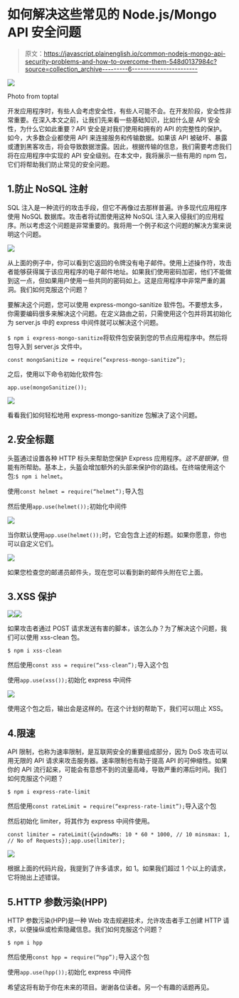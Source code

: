 # 如何解决这些常见的 Node.js/Mongo API 安全问题

> 原文：<https://javascript.plainenglish.io/common-nodejs-mongo-api-security-problems-and-how-to-overcome-them-548d0137984c?source=collection_archive---------6----------------------->

![](img/610e3f90ce2eeafc3ba7bdaa71abb382.png)

Photo from toptal

开发应用程序时，有些人会考虑安全性，有些人可能不会。在开发阶段，安全性非常重要。在深入本文之前，让我们先来看一些基础知识，比如什么是 API 安全性，为什么它如此重要？API 安全是对我们使用和拥有的 API 的完整性的保护。如今，大多数企业都使用 API 来连接服务和传输数据。如果该 API 被破坏、暴露或遭到黑客攻击，将会导致数据泄露。因此，根据传输的信息，我们需要考虑我们将在应用程序中实现的 API 安全级别。在本文中，我将展示一些有用的 npm 包，它们将帮助我们防止常见的安全问题。

## 1.防止 NoSQL 注射

SQL 注入是一种流行的攻击手段，但它不再像过去那样普遍。许多现代应用程序使用 NoSQL 数据库。攻击者将试图使用这种 NoSQL 注入来入侵我们的应用程序。所以考虑这个问题是非常重要的。我将用一个例子和这个问题的解决方案来说明这个问题。

![](img/9ef22c4b591d0925344ebedd81a6a1c6.png)

从上面的例子中，你可以看到它返回的令牌没有电子邮件。使用上述操作符，攻击者能够获得属于该应用程序的电子邮件地址。如果我们使用密码加密，他们不能做到这一点，但如果用户使用一些共同的密码如上。这是应用程序中非常严重的漏洞。我们如何克服这个问题？

要解决这个问题，您可以使用 express-mongo-sanitize 软件包。不要想太多，你需要编码很多来解决这个问题。在定义路由之前，只需使用这个包并将其初始化为 server.js 中的 express 中间件就可以解决这个问题。

`$ npm i express-mongo-sanitize`将软件包安装到您的节点应用程序中。然后将包导入到 server.js 文件中。

`const mongoSanitize = require(“express-mongo-sanitize”);`

之后，使用以下命令初始化软件包:

`app.use(mongoSanitize());`

![](img/403495f4ad19bbbe38bde44ccf95874e.png)

看看我们如何轻松地用 express-mongo-sanitize 包解决了这个问题。

## 2.安全标题

头盔通过设置各种 HTTP 标头来帮助您保护 Express 应用程序。*这不是银弹*，但能有所帮助。基本上，头盔会增加额外的头部来保护你的路线。在终端使用这个包:`$ npm i helmet`。

使用`const helmet = require(“helmet”);`导入包

然后使用`app.use(helmet());`初始化中间件

![](img/8ec6f6521a3bd654d6d19117ec5008d8.png)

当你默认使用`app.use(helmet());`时，它会包含上述的标题。如果你愿意，你也可以自定义它们。

![](img/03c347cc2f79cc92818917af34ca7329.png)

如果您检查您的邮递员邮件头，现在您可以看到新的邮件头附在它上面。

## 3.XSS 保护

![](img/81d40e6346fe19134cf90cf2c9575b3f.png)![](img/e08a2d931a1b52167ae79489386001eb.png)

如果攻击者通过 POST 请求发送有害的脚本，该怎么办？为了解决这个问题，我们可以使用 xss-clean 包。

`$ npm i xss-clean`

然后使用`const xss = require(“xss-clean”);`导入这个包

使用`app.use(xss());`初始化 express 中间件

![](img/83f6e77e12397792d50f13fc08f7ce32.png)

使用这个包之后，输出会是这样的。在这个计划的帮助下，我们可以阻止 XSS。

## 4.限速

API 限制，也称为速率限制，是互联网安全的重要组成部分，因为 DoS 攻击可以用无限的 API 请求来攻击服务器。速率限制也有助于提高 API 的可伸缩性。如果你的 API 流行起来，可能会有意想不到的流量高峰，导致严重的滞后时间。我们如何克服这个问题？

`$ npm i express-rate-limit`

然后使用`const rateLimit = require(“express-rate-limit”);`导入这个包

然后初始化 limiter，将其作为 express 中间件使用。

```
const limiter = rateLimit({windowMs: 10 * 60 * 1000, // 10 minsmax: 1, // No of Requests});app.use(limiter);
```

![](img/e5df529c2178da1cb2c6c9c6a9912d7d.png)

根据上面的代码片段，我提到了许多请求，如 1。如果我们超过 1 个以上的请求，它将抛出上述错误。

## 5.HTTP 参数污染(HPP)

HTTP 参数污染(HPP)是一种 Web 攻击规避技术，允许攻击者手工创建 HTTP 请求，以便操纵或检索隐藏信息。我们如何克服这个问题？

`$ npm i hpp`

然后使用`const hpp = require(“hpp”);`导入这个包

使用`app.use(hpp());`初始化 express 中间件

希望这将有助于你在未来的项目。谢谢各位读者。另一个有趣的话题再见。